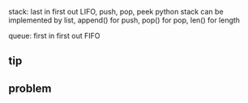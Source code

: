 stack: last in first out LIFO, push, pop, peek
python stack can be implemented by list, append() for push, pop() for pop, len() for length

queue: first in first out FIFO


## tip

## problem